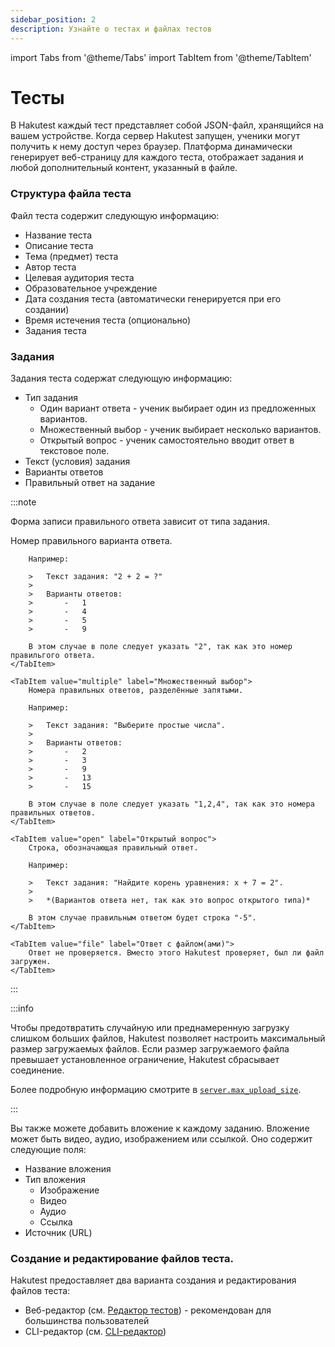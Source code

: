 ```yaml
---
sidebar_position: 2
description: Узнайте о тестах и файлах тестов
---
```


import Tabs from '@theme/Tabs'
import TabItem from '@theme/TabItem'

# Тесты

В Hakutest каждый тест представляет собой JSON-файл, хранящийся на вашем устройстве. Когда сервер Hakutest запущен, ученики могут получить к нему доступ через браузер. Платформа динамически генерирует веб-страницу для каждого теста, отображает задания и любой дополнительный контент, указанный в файле.

### Структура файла теста

Файл теста содержит следующую информацию:

-   Название теста
-   Описание теста
-   Тема (предмет) теста
-   Автор теста
-   Целевая аудитория теста
-   Образовательное учреждение
-   Дата создания теста (автоматически генерируется при его создании)
-   Время истечения теста (опционально)
-   Задания теста

### Задания

Задания теста содержат следующую информацию:

-   Тип задания
    -   Один вариант ответа - ученик выбирает один из предложенных вариантов.
    -   Множественный выбор - ученик выбирает несколько вариантов.
    -   Открытый вопрос - ученик самостоятельно вводит ответ в текстовое поле.
-   Текст (условия) задания
-   Варианты ответов
-   Правильный ответ на задание

:::note

Форма записи правильного ответа зависит от типа задания.

<Tabs>
    <TabItem value="single" label="Один вариант ответа" default>
        Номер правильного варианта ответа.

        Например:

        >   Текст задания: "2 + 2 = ?"
        >
        >   Варианты ответов:
        >       -   1
        >       -   4
        >       -   5
        >       -   9

        В этом случае в поле следует указать "2", так как это номер правильгого ответа.
    </TabItem>

    <TabItem value="multiple" label="Множественный выбор">
        Номера правильных ответов, разделённые запятыми.

        Например:

        >   Текст задания: "Выберите простые числа".
        >
        >   Варианты ответов:
        >       -   2
        >       -   3
        >       -   9
        >       -   13
        >       -   15

        В этом случае в поле следует указать "1,2,4", так как это номера правильных ответов.
    </TabItem>

    <TabItem value="open" label="Открытый вопрос">
        Строка, обозначающая правильный ответ.

        Например:

        >   Текст задания: "Найдите корень уравнения: x + 7 = 2".
        >
        >   *(Вариантов ответа нет, так как это вопрос открытого типа)*

        В этом случае правильным ответом будет строка "-5".
    </TabItem>

    <TabItem value="file" label="Ответ с файлом(ами)">
        Ответ не проверяется. Вместо этого Hakutest проверяет, был ли файл загружен.
    </TabItem>
</Tabs>

:::

:::info

Чтобы предотвратить случайную или преднамеренную загрузку слишком больших файлов, Hakutest позволяет настроить максимальный размер загружаемых файлов. Если размер загружаемого файла превышает установленное ограничение, Hakutest сбрасывает соединение.

Более подробную информацию смотрите в [`server.max_upload_size`](/docs/configuration/server#max_upload_size).

:::

Вы также можете добавить вложение к каждому заданию. Вложение может быть видео, аудио, изображением или ссылкой. Оно содержит следующие поля:

-   Название вложения
-   Тип вложения
    -   Изображение
    -   Видео
    -   Аудио
    -   Ссылка
-   Источник (URL)

### Создание и редактирование файлов теста.

Hakutest предоставляет два варианта создания и редактирования файлов теста:

-   Веб-редактор (см. [Редактор тестов](/docs/app/test-editor)) - рекомендован для большинства пользователей
-   CLI-редактор (см. [CLI-редактор](/docs/cli/editor))
